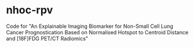 # nhoc-rpv
Code for "An Explainable Imaging Biomarker for Non-Small Cell Lung Cancer Prognostication Based on Normalised Hotspot to Centroid Distance and [18F]FDG PET/CT Radiomics"
